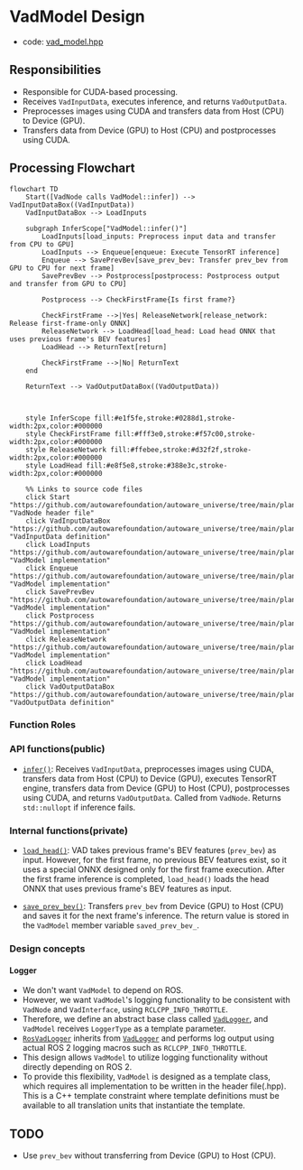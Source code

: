 # VadModel Design

- code: [vad_model.hpp](../include/autoware/tensorrt_vad/vad_model.hpp)

## Responsibilities

- Responsible for CUDA-based processing.
- Receives `VadInputData`, executes inference, and returns `VadOutputData`.
- Preprocesses images using CUDA and transfers data from Host (CPU) to Device (GPU).
- Transfers data from Device (GPU) to Host (CPU) and postprocesses using CUDA.

## Processing Flowchart

```mermaid
flowchart TD
    Start([VadNode calls VadModel::infer]) --> VadInputDataBox((VadInputData))
    VadInputDataBox --> LoadInputs
    
    subgraph InferScope["VadModel::infer()"]
        LoadInputs[load_inputs: Preprocess input data and transfer from CPU to GPU]
        LoadInputs --> Enqueue[enqueue: Execute TensorRT inference]
        Enqueue --> SavePrevBev[save_prev_bev: Transfer prev_bev from GPU to CPU for next frame]
        SavePrevBev --> Postprocess[postprocess: Postprocess output and transfer from GPU to CPU]
        
        Postprocess --> CheckFirstFrame{Is first frame?}
        
        CheckFirstFrame -->|Yes| ReleaseNetwork[release_network: Release first-frame-only ONNX]
        ReleaseNetwork --> LoadHead[load_head: Load head ONNX that uses previous frame's BEV features]
        LoadHead --> ReturnText[return]
        
        CheckFirstFrame -->|No| ReturnText
    end
    
    ReturnText --> VadOutputDataBox((VadOutputData))
    

    
    style InferScope fill:#e1f5fe,stroke:#0288d1,stroke-width:2px,color:#000000
    style CheckFirstFrame fill:#fff3e0,stroke:#f57c00,stroke-width:2px,color:#000000
    style ReleaseNetwork fill:#ffebee,stroke:#d32f2f,stroke-width:2px,color:#000000
    style LoadHead fill:#e8f5e8,stroke:#388e3c,stroke-width:2px,color:#000000
    
    %% Links to source code files
    click Start "https://github.com/autowarefoundation/autoware_universe/tree/main/planning/autoware_tensorrt_vad/include/autoware/tensorrt_vad/vad_node.hpp" "VadNode header file"
    click VadInputDataBox "https://github.com/autowarefoundation/autoware_universe/tree/main/planning/autoware_tensorrt_vad/include/autoware/tensorrt_vad/data_types.hpp" "VadInputData definition"
    click LoadInputs "https://github.com/autowarefoundation/autoware_universe/tree/main/planning/autoware_tensorrt_vad/include/autoware/tensorrt_vad/vad_model.hpp" "VadModel implementation"
    click Enqueue "https://github.com/autowarefoundation/autoware_universe/tree/main/planning/autoware_tensorrt_vad/include/autoware/tensorrt_vad/vad_model.hpp" "VadModel implementation"
    click SavePrevBev "https://github.com/autowarefoundation/autoware_universe/tree/main/planning/autoware_tensorrt_vad/include/autoware/tensorrt_vad/vad_model.hpp" "VadModel implementation"
    click Postprocess "https://github.com/autowarefoundation/autoware_universe/tree/main/planning/autoware_tensorrt_vad/include/autoware/tensorrt_vad/vad_model.hpp" "VadModel implementation"
    click ReleaseNetwork "https://github.com/autowarefoundation/autoware_universe/tree/main/planning/autoware_tensorrt_vad/include/autoware/tensorrt_vad/vad_model.hpp" "VadModel implementation"
    click LoadHead "https://github.com/autowarefoundation/autoware_universe/tree/main/planning/autoware_tensorrt_vad/include/autoware/tensorrt_vad/vad_model.hpp" "VadModel implementation"
    click VadOutputDataBox "https://github.com/autowarefoundation/autoware_universe/tree/main/planning/autoware_tensorrt_vad/include/autoware/tensorrt_vad/data_types.hpp" "VadOutputData definition"
```

### Function Roles

### API functions(public)

- [`infer()`](../include/autoware/tensorrt_vad/vad_model.hpp): Receives `VadInputData`, preprocesses images using CUDA, transfers data from Host (CPU) to Device (GPU), executes TensorRT engine, transfers data from Device (GPU) to Host (CPU), postprocesses using CUDA, and returns `VadOutputData`. Called from `VadNode`. Returns `std::nullopt` if inference fails.

### Internal functions(private)

- [`load_head()`](../include/autoware/tensorrt_vad/vad_model.hpp): VAD takes previous frame's BEV features (`prev_bev`) as input. However, for the first frame, no previous BEV features exist, so it uses a special ONNX designed only for the first frame execution. After the first frame inference is completed, `load_head()` loads the head ONNX that uses previous frame's BEV features as input.

- [`save_prev_bev()`](../include/autoware/tensorrt_vad/vad_model.hpp): Transfers `prev_bev` from Device (GPU) to Host (CPU) and saves it for the next frame's inference. The return value is stored in the `VadModel` member variable `saved_prev_bev_`.

### Design concepts

#### Logger

- We don't want `VadModel` to depend on ROS.
- However, we want `VadModel`'s logging functionality to be consistent with `VadNode` and `VadInterface`, using `RCLCPP_INFO_THROTTLE`.
- Therefore, we define an abstract base class called [`VadLogger`](../include/autoware/tensorrt_vad/ros_vad_logger.hpp), and `VadModel` receives `LoggerType` as a template parameter.
- [`RosVadLogger`](../include/autoware/tensorrt_vad/ros_vad_logger.hpp) inherits from [`VadLogger`](../include/autoware/tensorrt_vad/ros_vad_logger.hpp) and performs log output using actual ROS 2 logging macros such as `RCLCPP_INFO_THROTTLE`.
- This design allows `VadModel` to utilize logging functionality without directly depending on ROS 2.
- To provide this flexibility, `VadModel` is designed as a template class, which requires all implementation to be written in the header file(.hpp). This is a C++ template constraint where template definitions must be available to all translation units that instantiate the template.

## TODO

- Use `prev_bev` without transferring from Device (GPU) to Host (CPU).
